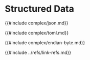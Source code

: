 # Structured Data

{{#include complex/json.md}}

{{#include complex/toml.md}}

{{#include complex/endian-byte.md}}

{{#include ../refs/link-refs.md}}
